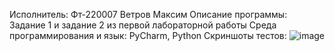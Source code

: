 Исполнитель: Фт-220007 Ветров Максим
Описание программы: Задание 1 и задание 2 из первой лабораторной работы
Среда программирования и язык: PyCharm, Python
Скриншоты тестов:
![image](https://github.com/ciigann/project/assets/146112930/50335166-ab9f-4218-b0ad-fbae84f4f89c)
